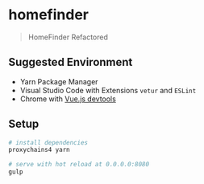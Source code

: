 # homefinder

> HomeFinder Refactored

## Suggested Environment

* Yarn Package Manager
* Visual Studio Code with Extensions ``vetur`` and ``ESLint``
* Chrome with [Vue.js devtools](https://chrome.google.com/webstore/detail/vuejs-devtools/nhdogjmejiglipccpnnnanhbledajbpd)

## Setup

``` bash
# install dependencies
proxychains4 yarn

# serve with hot reload at 0.0.0.0:8080
gulp
```
